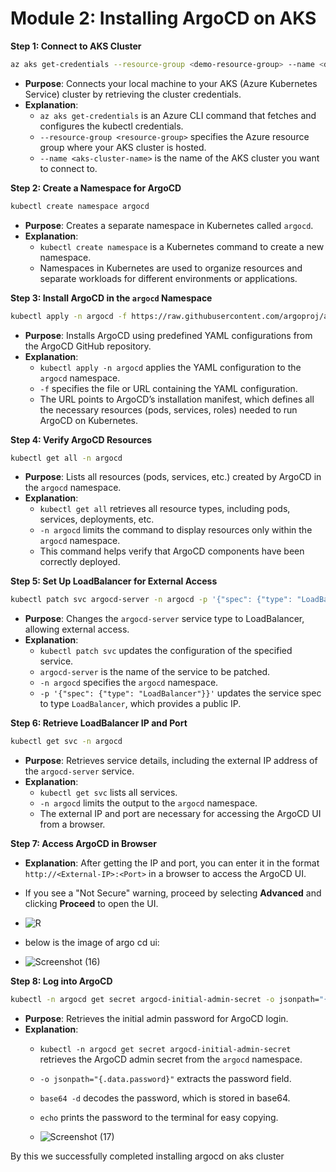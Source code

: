 # **Module 2: Installing ArgoCD on AKS**

**Step 1: Connect to AKS Cluster**

```bash
az aks get-credentials --resource-group <demo-resource-group> --name <demoKubernetesCluster>
```
- **Purpose**: Connects your local machine to your AKS (Azure Kubernetes Service) cluster by retrieving the cluster credentials.
- **Explanation**: 
  - `az aks get-credentials` is an Azure CLI command that fetches and configures the kubectl credentials.
  - `--resource-group <resource-group>` specifies the Azure resource group where your AKS cluster is hosted.
  - `--name <aks-cluster-name>` is the name of the AKS cluster you want to connect to.
  
**Step 2: Create a Namespace for ArgoCD**

```bash
kubectl create namespace argocd
```
- **Purpose**: Creates a separate namespace in Kubernetes called `argocd`.
- **Explanation**:
  - `kubectl create namespace` is a Kubernetes command to create a new namespace.
  - Namespaces in Kubernetes are used to organize resources and separate workloads for different environments or applications.

**Step 3: Install ArgoCD in the `argocd` Namespace**

```bash
kubectl apply -n argocd -f https://raw.githubusercontent.com/argoproj/argo-cd/stable/manifests/install.yaml
```
- **Purpose**: Installs ArgoCD using predefined YAML configurations from the ArgoCD GitHub repository.
- **Explanation**:
  - `kubectl apply -n argocd` applies the YAML configuration to the `argocd` namespace.
  - `-f` specifies the file or URL containing the YAML configuration.
  - The URL points to ArgoCD’s installation manifest, which defines all the necessary resources (pods, services, roles) needed to run ArgoCD on Kubernetes.

**Step 4: Verify ArgoCD Resources**

```bash
kubectl get all -n argocd
```
- **Purpose**: Lists all resources (pods, services, etc.) created by ArgoCD in the `argocd` namespace.
- **Explanation**:
  - `kubectl get all` retrieves all resource types, including pods, services, deployments, etc.
  - `-n argocd` limits the command to display resources only within the `argocd` namespace.
  - This command helps verify that ArgoCD components have been correctly deployed.

**Step 5: Set Up LoadBalancer for External Access**

```bash
kubectl patch svc argocd-server -n argocd -p '{"spec": {"type": "LoadBalancer"}}'
```
- **Purpose**: Changes the `argocd-server` service type to LoadBalancer, allowing external access.
- **Explanation**:
  - `kubectl patch svc` updates the configuration of the specified service.
  - `argocd-server` is the name of the service to be patched.
  - `-n argocd` specifies the `argocd` namespace.
  - `-p '{"spec": {"type": "LoadBalancer"}}'` updates the service spec to type `LoadBalancer`, which provides a public IP.

**Step 6: Retrieve LoadBalancer IP and Port**

```bash
kubectl get svc -n argocd
```
- **Purpose**: Retrieves service details, including the external IP address of the `argocd-server` service.
- **Explanation**:
  - `kubectl get svc` lists all services.
  - `-n argocd` limits the output to the `argocd` namespace.
  - The external IP and port are necessary for accessing the ArgoCD UI from a browser.

**Step 7: Access ArgoCD in Browser**

   - **Explanation**: After getting the IP and port, you can enter it in the format `http://<External-IP>:<Port>` in a browser to access the ArgoCD UI.
   - If you see a "Not Secure" warning, proceed by selecting **Advanced** and clicking **Proceed** to open the UI.

   - ![R](https://github.com/user-attachments/assets/a55c850d-a05d-43aa-9b30-090db317255c)
     
   - below is the image of argo cd ui:
     
   - ![Screenshot (16)](https://github.com/user-attachments/assets/417f520f-e37b-44b3-a572-693f2a625ca5)

    
   
**Step 8: Log into ArgoCD**

```bash
kubectl -n argocd get secret argocd-initial-admin-secret -o jsonpath="{.data.password}" | base64 -d; echo
```
- **Purpose**: Retrieves the initial admin password for ArgoCD login.
- **Explanation**:
  - `kubectl -n argocd get secret argocd-initial-admin-secret` retrieves the ArgoCD admin secret from the `argocd` namespace.
  - `-o jsonpath="{.data.password}"` extracts the password field.
  - `base64 -d` decodes the password, which is stored in base64.
  - `echo` prints the password to the terminal for easy copying.
 
  - ![Screenshot (17)](https://github.com/user-attachments/assets/6e37d212-b47d-4aa9-b27d-e02e85dadfb6)
   
By this we successfully completed installing argocd on aks cluster


